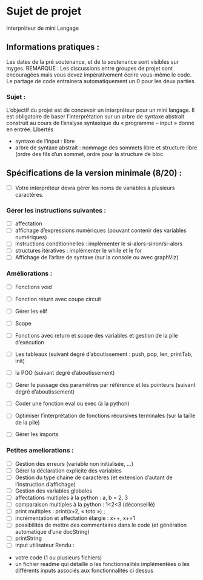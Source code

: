 
# Sujet de projet
Interpréteur de mini Langage

## Informations pratiques :

  Les dates de la pré soutenance, et de la soutenance sont visibles sur myges.
  REMARQUE : Les discussions entre groupes de projet sont encouragées mais vous devez
  impérativement écrire vous-même le code. Le partage de code entrainera automatiquement un 0
  pour les deux parties.
### Sujet :
  L’objectif du projet est de concevoir un interpréteur pour un mini langage. Il est obligatoire de baser
  l’interprétation sur un arbre de syntaxe abstrait construit au cours de l’analyse syntaxique du
  « programme – input » donné en entrée.
  Libertés
- syntaxe de l’input : libre
- arbre de syntaxe abstrait : nommage des sommets libre et structure libre (ordre des fils d’un
  sommet, ordre pour la structure de bloc



## Spécifications de la version minimale (8/20) :

* [ ] Votre interpréteur devra gérer les noms de variables à plusieurs caractères.

### Gérer les instructions suivantes :

* [ ] affectation
* [ ] affichage d’expressions numériques (pouvant contenir des variables numériques)
* [ ] instructions conditionnelles : implémenter le si-alors-sinon/si-alors
* [ ] structures itératives : implémenter le while et le for
* [ ] Affichage de l’arbre de syntaxe (sur la console ou avec graphViz)
### Améliorations :
* [ ] Fonctions void

* [ ] Fonction return avec coupe circuit
* [ ] Gérer les elif

* [ ] Scope
* [ ] Fonctions avec return et scope des variables et gestion de la pile d’exécution

* [ ] Les tableaux (suivant degré d’aboutissement : push, pop, len, printTab, init)
* [ ] la POO (suivant degré d’aboutissement)

* [ ] Gérer le passage des paramètres par référence et les pointeurs (suivant degré
  d’aboutissement)
* [ ] Coder une fonction eval ou exec (à la python)

* [ ] Optimiser l’interprétation de fonctions récursives terminales (sur la taille de la pile)
* [ ] Gérer les imports

### Petites ameliorations :

* [ ] Gestion des erreurs (variable non initialisée, …)
* [ ] Gérer la déclaration explicite des variables
* [ ] Gestion du type chaine de caractères (et extension d’autant de l’instruction d’affichage)
* [ ] Gestion des variables globales
* [ ] affectations multiples à la python : a, b = 2, 3
* [ ] comparaison multiples à la python : 1<2<3 (déconseillé)
* [ ] print multiples : print(x+2, « toto ») ;
* [ ] incrémentation et affectation élargie : x++, x+=1
* [ ] possibilités de mettre des commentaires dans le code (et génération automatique d’une docString)
* [ ] printString
* [ ] input utilisateur
     Rendu :

- votre code (1 ou plusieurs fichiers)
- un fichier readme qui détaille
  o les fonctionnalités implémentées
  o les différents inputs associés aux fonctionnalités ci dessus
